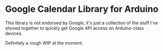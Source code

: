 # Google Calendar Library for Arduino

This library is not endorsed by Google; it's
just a collection of the stuff I've shoved together
to quickly get Google API access on Arduino-class
devices.

Definitely a rough WIP at the moment.
